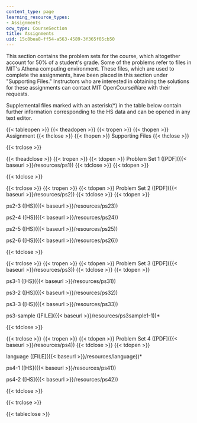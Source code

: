 ```yaml
---
content_type: page
learning_resource_types:
- Assignments
ocw_type: CourseSection
title: Assignments
uid: 15c8bea8-ff54-a563-4589-3f365f05cb50
---
```


  

This section contains the problem sets for the course, which altogether account for 50% of a student's grade. Some of the problems refer to files in MIT's Athena computing environment. These files, which are used to complete the assignments, have been placed in this section under "Supporting Files." Instructors who are interested in obtaining the solutions for these assignments can contact MIT OpenCourseWare with their requests.

Supplemental files marked with an asterisk(\*) in the table below contain further information corresponding to the HS data and can be opened in any text editor.

  

{{< tableopen >}}
{{< theadopen >}}
{{< tropen >}}
{{< thopen >}}
Assignment
{{< thclose >}}
{{< thopen >}}
Supporting Files
{{< thclose >}}

{{< trclose >}}

{{< theadclose >}}
{{< tropen >}}
{{< tdopen >}}
Problem Set 1 ([PDF]({{< baseurl >}}/resources/ps1))
{{< tdclose >}}
{{< tdopen >}}

{{< tdclose >}}

{{< trclose >}}
{{< tropen >}}
{{< tdopen >}}
Problem Set 2 ([PDF]({{< baseurl >}}/resources/ps2))
{{< tdclose >}}
{{< tdopen >}}


ps2-3 ([HS]({{< baseurl >}}/resources/ps23))

ps2-4 ([HS]({{< baseurl >}}/resources/ps24))

ps2-5 ([HS]({{< baseurl >}}/resources/ps25))

ps2-6 ([HS]({{< baseurl >}}/resources/ps26))


{{< tdclose >}}

{{< trclose >}}
{{< tropen >}}
{{< tdopen >}}
Problem Set 3 ([PDF]({{< baseurl >}}/resources/ps3))
{{< tdclose >}}
{{< tdopen >}}


ps3-1 ([HS]({{< baseurl >}}/resources/ps31))

ps3-2 ([HS]({{< baseurl >}}/resources/ps32))

ps3-3 ([HS]({{< baseurl >}}/resources/ps33))

ps3-sample ([FILE]({{< baseurl >}}/resources/ps3sample1-1))\*


{{< tdclose >}}

{{< trclose >}}
{{< tropen >}}
{{< tdopen >}}
Problem Set 4 ([PDF]({{< baseurl >}}/resources/ps4))
{{< tdclose >}}
{{< tdopen >}}


language ([FILE]({{< baseurl >}}/resources/language))\*

ps4-1 ([HS]({{< baseurl >}}/resources/ps41))

ps4-2 ([HS]({{< baseurl >}}/resources/ps42))


{{< tdclose >}}

{{< trclose >}}

{{< tableclose >}}